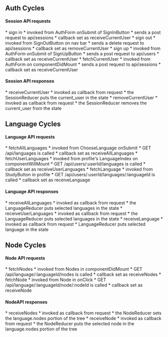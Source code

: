 <h2> Auth Cycles </h2>
<h4> Session API requests </h4>
  * sign in
    * invoked from AuthForm onSubmit of SignInButton
    * sends a post request to api/sessions
    * callback set as receiveCurrentUser
  * sign out
    * invoked from SignOutButton on nav bar
    * sends a delete request to api/sessions
    * callback set as removeCurrentUser
  * sign up
    * invoked from AuthForm onSubmit of SignUpButton
    * sends a post request to api/users
    * callback set as receiveCurrentUser
  * fetchCurrentUser
    * invoked from AuthForm on componentDidMount
    * sends a post request to api/sessions
    * callback set as receiveCurrentUser

<h4> Session API responses </h4>
  * receiveCurrentUser
    * invoked as callback from request
    * the SessionReducer puts the current_user in the state
  * removeCurrentUser
    * invoked as callback from request
    * the SessionReducer removes the current_user from the state

<h2> Language Cycles </h2>
<h4> Language API requests </h4>
  * fetchAllLanguages
    * invoked from ChooseLanguage onSubmit
    * GET /api/languages is called
    * callback set as receiveAllLanguages
  * fetchUserLanguages
    * invoked from profile's LanguageIndex on componentWillMount
    * GET /api/users/:userId/languages is called
    * callback set as receiveUserLanguages
  * fetchLanguage
    * invoked from StudyButton in profile
    * GET /api/users/:userId/languages/:languageId is called
    * callback set as receiveLanguage

<h4> Language API responses </h4>
  * receiveAllLanguages
    * invoked as callback from request
    * the LanguageReducer puts selected languages in the state
  * receiveUserLanguages
    * invoked as callback from request
    * the LanguageReducer puts selected languages in the state
  * receiveLanguage
    * invoked as callback from request
    * LanguageReducer puts selected language in the state

<h2> Node Cycles </h2>
<h4> Node API requests </h4>
  * fetchNodes
    * invoked from Nodes in componentDidMount
    * GET /api/language/:languageId/nodes is called
    * callback set as receiveNodes
  * fetchNode
    * invoked from Node in onClick
    * GET /api/language/:languageId/node/:nodeId is called
    * callback set as receiveNode

<h4> NodeAPI responses </h4>
  * receiveNodes
    * invoked as callback from request
    * the NodeReducer sets the language.nodes portion of the tree
  * receiveNode
    * invoked as callback from request
    * the NodeReducer puts the selected node in the language.nodes portion of the tree
